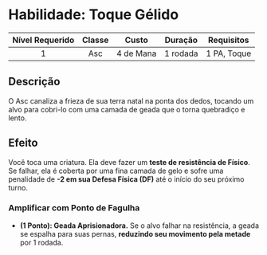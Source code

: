 # Habilidade: Toque Gélido

| Nível Requerido | Classe | Custo | Duração | Requisitos |
| :---: | :---: | :---: | :---: | :---: |
| 1 | Asc | 4 de Mana | 1 rodada | 1 PA, Toque |

## Descrição
O Asc canaliza a frieza de sua terra natal na ponta dos dedos, tocando um alvo para cobri-lo com uma camada de geada que o torna quebradiço e lento.

## Efeito
Você toca uma criatura. Ela deve fazer um **teste de resistência de Físico**. Se falhar, ela é coberta por uma fina camada de gelo e sofre uma penalidade de **-2 em sua Defesa Física (DF)** até o início do seu próximo turno.

### Amplificar com Ponto de Fagulha
* **(1 Ponto): Geada Aprisionadora.** Se o alvo falhar na resistência, a geada se espalha para suas pernas, **reduzindo seu movimento pela metade** por 1 rodada.